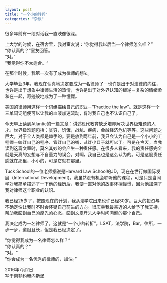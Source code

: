 ```yaml
---
layout: post
title: "一个小的转折"
categories: "杂谈"
---
```

很多年前有一段对话我一直映像很深。

上大学的时候，在宿舍里，我对室友说：“你觉得我以后当一个律师怎么样？”  
“你认真的？”室友回答。  
“对。”  
“我觉得你不太适合。“

在那个时候，我第一次有了成为律师的想法。

大学毕业3年，我现在认真地决定要成为一名律师了－也许是出于对法律的向往，也许是出于想象中律师生活的热情，也许是出于对外界认知的叛逆－复杂的情绪柔和在一起，奇迹般地成为了一种憧憬。

美国的律师用这样一个词组描绘自己的职业－”Practice the law”。就是这样一个三单词词组便可以让我的血液加速流动，有时我自己也不认识自己了。

今天早上读到Atlantic的一篇文章：讲述现代教育缺乏培养解决世界级难题的人才。世界级难题包括：贫穷，饥饿，战乱，疾病，金融经济危机等等。这些问题之巨大，对于全人类都是棘手的。要是放到两年前，我只会认为自己是一个小小的工程师－编好自己的程序、管好自己的嘴、过好小日子就可以了。可是在今天，当我读到这篇文章时，莫名其妙的会产生一种责任感。在很多人看来，我的责任感完全就是天真的妄想与不自量力的误会。对啊，我自己也是这么认为的。可是这股责任感就在那里，小小的，可是它就在那里。

Tuck School的一位老师据说是Harvard Law School的JD，现在在世行做国际发展（International Development)。我虽然没有机会聆听他的课程，可是只是当同学对我简单描述了一下他的经历后，我便一直对他的故事怀揣憧憬，因为他加深了我对律师这个职业的认识。

我已经25岁了，按照现在的计划，我从法学院出来也许已经30岁。巨大的投资与不确定性让我时不时会怀疑自己前进的方向。很庆幸我最亲近的人给予了我支持，帮助我回到自己的原先的心态，回到文章开头大学时问问题的那个自己。

我决定成为一名律师了，这就是“一个小的转折”。LSAT，法学院，Bar，律所，一步一步，道阻且长，但是我已经决定了。

”你觉得我成为一名律师怎么样？“  
”你认真的？“  
”对。“  
”你会成为一名优秀的律师的，加油。”

2016年7月2日  
写于南非约翰内斯堡
